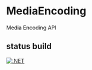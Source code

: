 # MediaEncoding
Media Encoding API 


## status build

[![.NET](https://github.com/guigomesa/MediaEncoding/actions/workflows/dotnet.yml/badge.svg)](https://github.com/guigomesa/MediaEncoding/actions/workflows/dotnet.yml)
